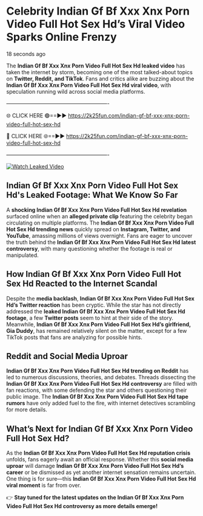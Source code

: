 # Celebrity Indian Gf Bf Xxx Xnx Porn Video Full Hot Sex Hd’s Viral Video Sparks Online Frenzy

18 seconds ago

The **Indian Gf Bf Xxx Xnx Porn Video Full Hot Sex Hd leaked video** has taken the internet by storm, becoming one of the most talked-about topics on **Twitter, Reddit, and TikTok**. Fans and critics alike are buzzing about the **Indian Gf Bf Xxx Xnx Porn Video Full Hot Sex Hd viral video**, with speculation running wild across social media platforms.

———————————————————-

🌐 CLICK HERE 🟢==►► https://2k25fun.com/indian-gf-bf-xxx-xnx-porn-video-full-hot-sex-hd

🔴 CLICK HERE 🌐==►► https://2k25fun.com/indian-gf-bf-xxx-xnx-porn-video-full-hot-sex-hd

———————————————————-

[![Watch Leaked Video](https://miro.medium.com/v2/resize:fit:828/format:webp/1*cilzJN44JGOrTw9NJCrNHA.gif "Watch Leaked Video")](https://2k25fun.com/indian-gf-bf-xxx-xnx-porn-video-full-hot-sex-hd)

## **Indian Gf Bf Xxx Xnx Porn Video Full Hot Sex Hd's Leaked Footage: What We Know So Far**  
A **shocking Indian Gf Bf Xxx Xnx Porn Video Full Hot Sex Hd revelation** surfaced online when an **alleged private clip** featuring the celebrity began circulating on multiple platforms. The **Indian Gf Bf Xxx Xnx Porn Video Full Hot Sex Hd trending news** quickly spread on **Instagram, Twitter, and YouTube**, amassing millions of views overnight. Fans are eager to uncover the truth behind the **Indian Gf Bf Xxx Xnx Porn Video Full Hot Sex Hd latest controversy**, with many questioning whether the footage is real or manipulated.  

## **How Indian Gf Bf Xxx Xnx Porn Video Full Hot Sex Hd Reacted to the Internet Scandal**  
Despite the **media backlash**, **Indian Gf Bf Xxx Xnx Porn Video Full Hot Sex Hd’s Twitter reaction** has been cryptic. While the star has not directly addressed the **leaked Indian Gf Bf Xxx Xnx Porn Video Full Hot Sex Hd footage**, a few **Twitter posts** seem to hint at their side of the story. Meanwhile, **Indian Gf Bf Xxx Xnx Porn Video Full Hot Sex Hd’s girlfriend, Gia Duddy**, has remained relatively silent on the matter, except for a few TikTok posts that fans are analyzing for possible hints.  

## **Reddit and Social Media Uproar**  
**Indian Gf Bf Xxx Xnx Porn Video Full Hot Sex Hd trending on Reddit** has led to numerous discussions, theories, and debates. Threads dissecting the **Indian Gf Bf Xxx Xnx Porn Video Full Hot Sex Hd controversy** are filled with fan reactions, with some defending the star and others questioning their public image. The **Indian Gf Bf Xxx Xnx Porn Video Full Hot Sex Hd tape rumors** have only added fuel to the fire, with internet detectives scrambling for more details.  

## **What’s Next for Indian Gf Bf Xxx Xnx Porn Video Full Hot Sex Hd?**  
As the **Indian Gf Bf Xxx Xnx Porn Video Full Hot Sex Hd reputation crisis** unfolds, fans eagerly await an official response. Whether this **social media uproar** will damage **Indian Gf Bf Xxx Xnx Porn Video Full Hot Sex Hd’s career** or be dismissed as yet another internet sensation remains uncertain. One thing is for sure—this **Indian Gf Bf Xxx Xnx Porn Video Full Hot Sex Hd viral moment** is far from over.  

👉 **Stay tuned for the latest updates on the Indian Gf Bf Xxx Xnx Porn Video Full Hot Sex Hd controversy as more details emerge!**  